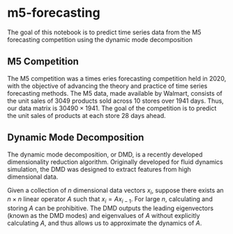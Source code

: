# m5-forecasting
The goal of this notebook is to predict time series data from the M5 forecasting competition using the dynamic mode decomposition

## M5 Competition
The M5 competition was a times eries forecasting competition held in 2020, with the objective of advancing the theory and practice of time series forecasting methods. The M5 data, made available by Walmart, consists of the unit sales of $3049$ products sold across $10$ stores over $1941$ days. Thus, our data matrix is $30490 \times 1941$. The goal of the competition is to predict the unit sales of products at each store $28$ days ahead.

## Dynamic Mode Decomposition
The dynamic mode decomposition, or DMD, is a recently developed dimensionality reduction algorithm. Originally developed for fluid dynamics simulation, the DMD was designed to extract features from high dimensional data.

Given a collection of $n$ dimensional data vectors $x_i$, suppose there exists an $n \times n$ linear operator $A$ such that $x_i = A x_{i-1}$. For large $n$, calculating and storing $A$ can be prohibitive. The DMD outputs the leading eigenvectors (known as the DMD modes) and eigenvalues of $A$ without explicitly calculating $A$, and thus allows us to approximate the dynamics of $A$.
